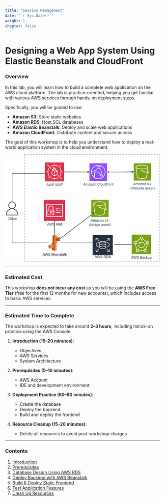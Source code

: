 ```yaml
---
title: "Session Management"
date: "`r Sys.Date()`"
weight: 1
chapter: false
---
```


# Designing a Web App System Using Elastic Beanstalk and CloudFront

### Overview

In this lab, you will learn how to build a complete web application on the AWS cloud platform. The lab is practice-oriented, helping you get familiar with various AWS services through hands-on deployment steps.

Specifically, you will be guided to use:

- **Amazon S3**: Store static websites
- **Amazon RDS**: Host SQL databases
- **AWS Elastic Beanstalk**: Deploy and scale web applications
- **Amazon CloudFront**: Distribute content and secure access

The goal of this workshop is to help you understand how to deploy a real-world application system in the cloud environment.

![alt text](workshop-architect.png)

---

### Estimated Cost

This workshop **does not incur any cost** as you will be using the **AWS Free Tier** (free for the first 12 months for new accounts), which includes access to basic AWS services.

---

### Estimated Time to Complete

The workshop is expected to take around **2–3 hours**, including hands-on practice using the AWS Console:

1. **Introduction (15–20 minutes)**:

   - Objectives
   - AWS Services
   - System Architecture

2. **Prerequisites (5–10 minutes)**:

   - AWS Account
   - IDE and development environment

3. **Deployment Practice (60–90 minutes)**:

   - Create the database
   - Deploy the backend
   - Build and deploy the frontend

4. **Resource Cleanup (15–20 minutes)**:
   - Delete all resources to avoid post-workshop charges

---

### Contents

1. [Introduction](1-introduce/)
2. [Prerequisites](2-prerequiste/)
3. [Database Design Using AWS RDS](3-create-database/)
4. [Deploy Backend with AWS Beanstalk](4-deploy-backend/)
5. [Build & Deploy Static Frontend](5-deploy-frontend/)
6. [Test Application Features](6-testing/)
7. [Clean Up Resources](7-cleanup/)
